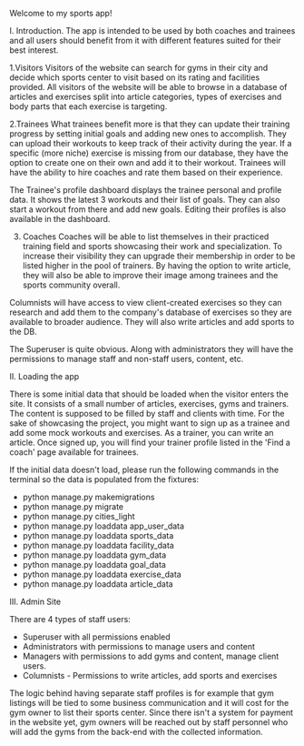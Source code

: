 

Welcome to my sports app!

I. Introduction.
The app is intended to be used by both coaches and trainees and all users should benefit from
it with different features suited for their best interest.

1.Visitors
Visitors of the website can search for gyms in their city and decide which sports
center to visit based on its rating and facilities provided. All visitors of the website will
be able to browse in a database of articles and exercises split into article categories, types of
exercises and body parts that each exercise is targeting.

2.Trainees
What trainees benefit more is that they can update their training progress by setting
initial goals and adding new ones to accomplish. They can upload their workouts to keep
track of their activity during the year.
If a specific (more niche) exercise is missing from our database, they have the option to create
one on their own and add it to their workout.
Trainees will have the ability to hire coaches and rate them based on their experience.

The Trainee's profile dashboard displays the trainee personal and profile data. It shows
the latest 3 workouts and their list of goals. They can also start a workout from there and
add new goals. Editing their profiles is also available in the dashboard.

3. Coaches
Coaches will be able to list themselves in their practiced training field and sports
showcasing their work and specialization.
To increase their visibility they can upgrade their membership in order to be listed
higher in the pool of trainers. By having the option to write article, they will also
be able to improve their image among trainees and the sports community overall.

Columnists will have access to view client-created exercises so they can research and add
them to the company's database of exercises so they are available to broader audience. They will
also write articles and add sports to the DB.

The Superuser is quite obvious. Along with administrators they will have the permissions to
manage staff and non-staff users, content, etc.

II. Loading the app

There is some initial data that should be loaded when the visitor enters the site. It consists of
a small number of articles, exercises, gyms and trainers. The content is supposed to be filled by staff
and clients with time.
For the sake of showcasing the project, you might want to sign up as a trainee and add some mock workouts
and exercises.
As a trainer, you can write an article. Once signed up, you will find your trainer profile listed in the
'Find a coach' page available for trainees.

If the initial data doesn't load, please run the following commands in the
terminal so the data is populated from the fixtures:

- python manage.py makemigrations
- python manage.py migrate
- python manage.py cities_light
- python manage.py loaddata app_user_data
- python manage.py loaddata sports_data
- python manage.py loaddata facility_data
- python manage.py loaddata gym_data
- python manage.py loaddata goal_data
- python manage.py loaddata exercise_data
- python manage.py loaddata article_data

III. Admin Site

There are 4 types of staff users:
- Superuser with all permissions enabled
- Administrators with permissions to manage users and content
- Managers with permissions to add gyms and content, manage client users.
- Columnists - Permissions to write articles, add sports and exercises

The logic behind having separate staff profiles is for example that gym listings will
be tied to some business communication and it will cost for the gym owner to list their sports
center. Since there isn't a system for payment in the website yet, gym owners will be reached
out by staff personnel who will add the gyms from the back-end with the collected information.
